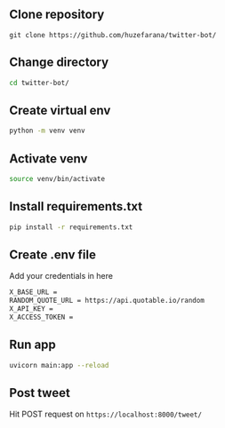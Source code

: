 ## Clone repository
```bash[
git clone https://github.com/huzefarana/twitter-bot/
```
## Change directory
```bash
cd twitter-bot/
```
## Create virtual env
```bash
python -m venv venv
```
## Activate venv
```bash
source venv/bin/activate
```
## Install requirements.txt
```bash
pip install -r requirements.txt
```
## Create .env file
Add your credentials in here
```bash
X_BASE_URL = 
RANDOM_QUOTE_URL = https://api.quotable.io/random 
X_API_KEY = 
X_ACCESS_TOKEN = 
```
## Run app
```bash
uvicorn main:app --reload
```
## Post tweet
Hit POST request on ``` https://localhost:8000/tweet/ ```

